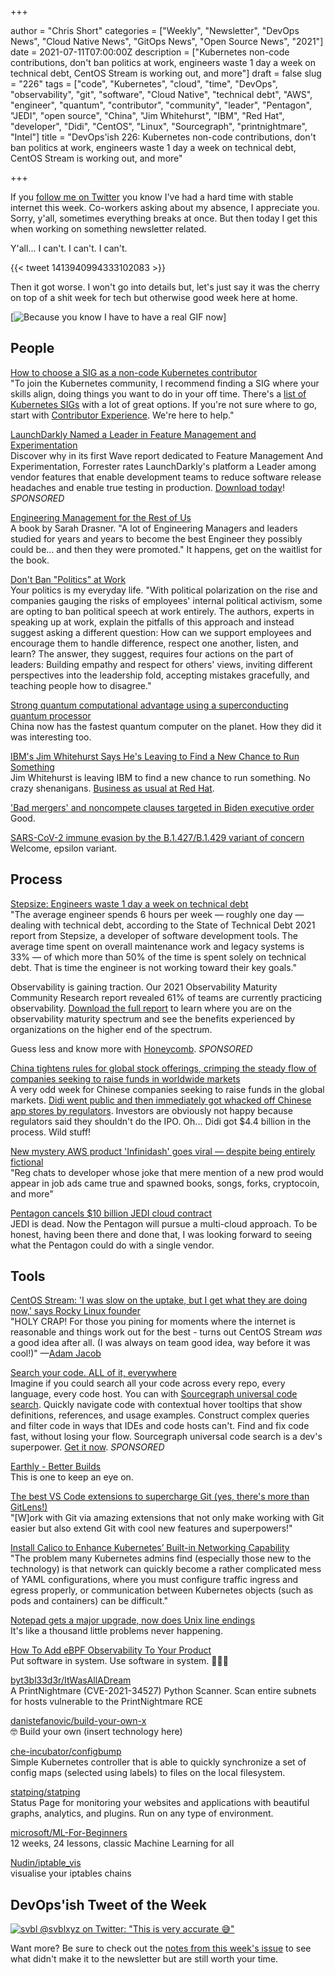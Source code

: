 +++

author = "Chris Short"
categories = ["Weekly", "Newsletter", "DevOps News", "Cloud Native News", "GitOps News", "Open Source News", "2021"]
date = 2021-07-11T07:00:00Z
description = ["Kubernetes non-code contributions, don't ban politics at work, engineers waste 1 day a week on technical debt, CentOS Stream is working out, and more"]
draft = false
slug = "226"
tags = ["code", "Kubernetes", "cloud", "time", "DevOps", "observability", "git", "software", "Cloud Native", "technical debt", "AWS", "engineer", "quantum", "contributor", "community", "leader", "Pentagon", "JEDI", "open source", "China", "Jim Whitehurst", "IBM", "Red Hat", "developer", "Didi", "CentOS", "Linux", "Sourcegraph", "printnightmare", "Intel"]
title = "DevOps'ish 226: Kubernetes non-code contributions, don't ban politics at work, engineers waste 1 day a week on technical debt, CentOS Stream is working out, and more"

+++

If you [follow me on Twitter](https://twitter.com/ChrisShort) you know I've had a hard time with stable internet this week. Co-workers asking about my absence, I appreciate you. Sorry, y'all, sometimes everything breaks at once. But then today I get this when working on something newsletter related.

Y'all... I can't. I can't. I can't.

{{< tweet 1413940994333102083 >}}

Then it got worse. I won't go into details but, let's just say it was the cherry on top of a shit week for tech but otherwise good week here at home.

[![Because you know I have to have a real GIF now](https://shortcdn.com/devopsish/big-bang-theory-guy-throwing-papers.gif)]

## People

[How to choose a SIG as a non-code Kubernetes contributor](https://www.kubernetes.dev/blog/2021/07/09/how-to-choose-a-sig-as-a-non-code-kubernetes-contributor/)  
"To join the Kubernetes community, I recommend finding a SIG where your skills align, doing things you want to do in your off time. There's a [list of Kubernetes SIGs](https://www.kubernetes.dev/resources/community-groups/) with a lot of great options. If you're not sure where to go, start with [Contributor Experience](https://github.com/kubernetes/community/tree/master/sig-contributor-experience). We're here to help."

[LaunchDarkly Named a Leader in Feature Management and Experimentation](https://learn.launchdarkly.com/forrester-wave/?utm_source=devopsish&utm_medium=news_pod&utm_campaign=21q2-newsletter&utm_content=ebook_forrester_newwave)  
Discover why in its first Wave report dedicated to Feature Management And Experimentation, Forrester rates LaunchDarkly's platform a Leader among vendor features that enable development teams to reduce software release headaches and enable true testing in production. [Download today](https://learn.launchdarkly.com/forrester-wave/?utm_source=devopsish&utm_medium=news_pod&utm_campaign=21q2-newsletter&utm_content=ebook_forrester_newwave)! *SPONSORED*

[Engineering Management for the Rest of Us](https://www.engmanagement.dev/)  
A book by Sarah Drasner. "A lot of Engineering Managers and leaders studied for years and years to become the best Engineer they possibly could be… and then they were promoted." It happens, get on the waitlist for the book.

[Don't Ban "Politics" at Work](https://hbr.org/2021/07/dont-ban-politics-at-work)  
Your politics is my everyday life. "With political polarization on the rise and companies gauging the risks of employees' internal political activism, some are opting to ban political speech at work entirely. The authors, experts in speaking up at work, explain the pitfalls of this approach and instead suggest asking a different question: How can we support employees and encourage them to handle difference, respect one another, listen, and learn? The answer, they suggest, requires four actions on the part of leaders: Building empathy and respect for others' views, inviting different perspectives into the leadership fold, accepting mistakes gracefully, and teaching people how to disagree."

[Strong quantum computational advantage using a superconducting quantum processor](https://arxiv.org/pdf/2106.14734.pdf)  
China now has the fastest quantum computer on the planet. How they did it was interesting too.

[IBM's Jim Whitehurst Says He's Leaving to Find a New Chance to Run Something](https://www.barrons.com/articles/ibm-jim-whitehurst-51625661249)  
Jim Whitehurst is leaving IBM to find a new chance to run something. No crazy shenanigans. [Business as usual at Red Hat](https://www.redhat.com/en/blog/red-hat-still-red-hat).

['Bad mergers' and noncompete clauses targeted in Biden executive order](https://arstechnica.com/tech-policy/2021/07/biden-seeks-trustbuster-status-in-push-to-unwind-bad-mergers/)  
Good.

[SARS-CoV-2 immune evasion by the B.1.427/B.1.429 variant of concern](https://science.sciencemag.org/content/early/2021/06/30/science.abi7994)  
Welcome, epsilon variant.

## Process

[Stepsize: Engineers waste 1 day a week on technical debt](https://venturebeat.com/2021/07/07/stepsize-engineers-waste-1-day-a-week-on-technical-debt/)  
"The average engineer spends 6 hours per week — roughly one day — dealing with technical debt, according to the State of Technical Debt 2021 report from Stepsize, a developer of software development tools. The average time spent on overall maintenance work and legacy systems is 33% — of which more than 50% of the time is spent solely on technical debt. That is time the engineer is not working toward their key goals."

Observability is gaining traction. Our 2021 Observability Maturity Community Research report revealed 61% of teams are currently practicing observability. [Download the full report](https://www.honeycomb.io/observability-maturity-community-findings-2021-devopsish/?&utm_source=devopsish&utm_medium=newsletter&utm_campaign=ad&utm_content=devopsish&utm_adgroup=) to learn where you are on the observability maturity spectrum and see the benefits experienced by organizations on the higher end of the spectrum.

Guess less and know more with [Honeycomb](https://ui.honeycomb.io/signup/?&utm_source=devopsish&utm_medium=newsletter&utm_campaign=ad&utm_content=product-signup). *SPONSORED*

[China tightens rules for global stock offerings, crimping the steady flow of companies seeking to raise funds in worldwide markets](https://www.scmp.com/business/china-business/article/3140076/china-tightens-rules-global-stock-offers-crimping-steady)  
A very odd week for Chinese companies seeking to raise funds in the global markets.  [Didi went public and then immediately got whacked off Chinese app stores by regulators](https://www.nytimes.com/2021/07/04/technology/china-didi-app-removed.html). Investors are obviously not happy because regulators said they shouldn't do the IPO. Oh... Didi got $4.4 billion in the process. Wild stuff!

[New mystery AWS product 'Infinidash' goes viral — despite being entirely fictional](https://www.theregister.com/AMP/2021/07/05/infinidash/)  
"Reg chats to developer whose joke that mere mention of a new prod would appear in job ads came true and spawned books, songs, forks, cryptocoin, and more"

[Pentagon cancels $10 billion JEDI cloud contract](https://www.cnbc.com/2021/07/06/pentagon-cancels-10-billion-jedi-cloud-contract.html)  
JEDI is dead. Now the Pentagon will pursue a multi-cloud approach. To be honest, having been there and done that, I was looking forward to seeing what the Pentagon could do with a single vendor.

## Tools

[CentOS Stream: 'I was slow on the uptake, but I get what they are doing now,' says Rocky Linux founder](https://www.theregister.com/2021/07/09/centos_stream_greg_kurtzer/)  
"HOLY CRAP! For those you pining for moments where the internet is reasonable and things work out for the best - turns out CentOS Stream *was* a good idea after all. (I was always on team good idea, way before it was cool!)" —[Adam Jacob](https://twitter.com/adamhjk/status/1413651685486981126)

[Search your code. ALL of it, everywhere](https://about.sourcegraph.com/?utm_source=devopsish&utm_medium=text&utm_campaign=try-sourcegraph&utm_content=try-text)  
Imagine if you could search all your code across every repo, every language, every code host. You can with [Sourcegraph universal code search](https://about.sourcegraph.com/?utm_source=devopsish&utm_medium=text&utm_campaign=try-sourcegraph&utm_content=try-text). Quickly navigate code with contextual hover tooltips that show definitions, references, and usage examples. Construct complex queries and filter code in ways that IDEs and code hosts can't. Find and fix code fast, without losing your flow. Sourcegraph universal code search is a dev's superpower. [Get it now](https://about.sourcegraph.com/?utm_source=devopsish&utm_medium=text&utm_campaign=try-sourcegraph&utm_content=try-text). *SPONSORED*

[Earthly - Better Builds](https://earthly.dev/)  
This is one to keep an eye on.

[The best VS Code extensions to supercharge Git (yes, there's more than GitLens!)](https://dev.to/jamieswift90/the-best-vs-code-extensions-to-supercharge-git-yes-there-s-more-than-gitlens-4588)  
"[W]ork with Git via amazing extensions that not only make working with Git easier but also extend Git with cool new features and superpowers!"

[Install Calico to Enhance Kubernetes’ Built-in Networking Capability](https://thenewstack.io/install-calico-to-enhance-kubernetes-built-in-networking-capability/)  
"The problem many Kubernetes admins find (especially those new to the technology) is that network can quickly become a rather complicated mess of YAML configurations, where you must configure traffic ingress and egress properly, or communication between Kubernetes objects (such as pods and containers) can be difficult."

[Notepad gets a major upgrade, now does Unix line endings](https://arstechnica.com/gadgets/2018/05/notepad-gets-a-major-upgrade-now-does-unix-line-endings/)  
It's like a thousand little problems never happening.

[How To Add eBPF Observability To Your Product](https://www.brendangregg.com/blog/2021-07-03/how-to-add-bpf-observability.html)  
Put software in system. Use software in system. 🌈🌈🌈

[byt3bl33d3r/ItWasAllADream](https://github.com/byt3bl33d3r/ItWasAllADream)  
A PrintNightmare (CVE-2021-34527) Python Scanner. Scan entire subnets for hosts vulnerable to the PrintNightmare RCE

[danistefanovic/build-your-own-x](https://github.com/danistefanovic/build-our-own-x)  
🤓 Build your own (insert technology here)

[che-incubator/configbump](https://github.com/che-incubator/configbump)  
Simple Kubernetes controller that is able to quickly synchronize a set of config maps (selected using labels) to files on the local filesystem.

[statping/statping](https://github.com/statping/statping)  
Status Page for monitoring your websites and applications with beautiful graphs, analytics, and plugins. Run on any type of environment.

[microsoft/ML-For-Beginners](https://github.com/microsoft/ML-For-Beginners)  
12 weeks, 24 lessons, classic Machine Learning for all

[Nudin/iptable_vis](https://github.com/Nudin/iptable_vis)  
visualise your iptables chains

## DevOps'ish Tweet of the Week

[![svbl @svblxyz on Twitter: "This is very accurate 😅"](https://shortcdn.com/devopsish/226-devopsish-tweet-of-the-week.png)](https://twitter.com/svblxyz/status/1413276163859001345)

Want more? Be sure to check out the [notes from this week's issue](https://devopsish.com/226/notes/) to see what didn't make it to the newsletter but are still worth your time.
